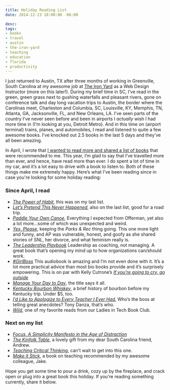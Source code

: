 ```yaml
---
title: Holiday Reading List
date: 2014-12-23 18:00:00 -06:00

desc: 
tags:
- books
- travel
- austin
- the-iron-yard
- teaching
- education
- florida
- productivity
---
```


I just returned to Austin, TX after three months of working in Greenville, South Carolina at my awesome job at [The Iron Yard](http://www.theironyard.com) as a Web Design Instructor (more on this later!). During my brief time in SC, I’ve read in the green, green grass next to gushing waterfalls and pleasant rivers, gone on conference talk and day long vacation trips to Austin, the border where the Carolinas meet, Charleston and Columbia, SC, Louisville, KY, Memphis, TN, Atlanta, GA,  Jacksonville, FL, and New Orleans, LA. I’ve seen parts of the country I’ve never seen before and been in airports I *actually* wish I had more time in (I’m looking at you, Detroit Metro). And in this time on (airport terminal) trains, planes, and automobiles, I read and listened to quite a few awesome books. I’ve knocked out 2.5 books in the last 5 days and they’ve all been amazing.

In April, I wrote that [I wanted to read more and shared a list of books](http://samkapila.com/journal/read-more) that were recommended to me. This year, I’m glad to say that I’ve travelled more than ever, and hence, have read more than ever. I do spent a lot of time in my car, and it’s a lot easy to drive with a book to listen to. Both of these things make me extremely happy. Here’s what I’ve been reading since in case you're looking for some holiday reading:

### Since April, I read
* [_The Power of Habit_](http://www.amazon.com/The-Power-Habit-What-Business/dp/B007EJSMC8/ref=tmm_aud_title_0?ie=UTF8&qid=1397665407&sr=8-1), this was on my last list.
* [_Let’s Pretend This Never Happened_](http://www.amazon.com/Pretend-Never-Happened-Mostly-Memoir/dp/B007UWP66O/ref=sr_1_1_title_2_audd?ie=UTF8&qid=1397665846&sr=8-1&keywords=let%27s+pretend+this+never+happened), also on the last list, good for a road trip. 
* [_Paddle Your Own Canoe_](http://www.amazon.com/Paddle-Your-Own-Canoe-Fundamentals/dp/B00FFHINZM), Everything I expected from Offerman, yet also a lot more...some of which was unexpected and weird.
* [_Yes, Please_](http://www.amazon.com/Yes-Please/dp/B00MP22QRQ/ref=sr_1_1_twi_4?s=books&ie=UTF8&qid=1419432664&sr=1-1&keywords=yes+please), keeping the _Parks & Rec_ thing going. This one more light and funny, and AP was vulnerable, honest, and goofy as she shared stories of _SNL_, her divorce, and what feminism really is.
* [_The Leadership Playbook_](http://www.amazon.com/The-Leadership-Playbook/dp/B00LOOURLI/ref=sr_1_1?s=books&ie=UTF8&qid=1419432769&sr=1-1&keywords=the+leadership+playbook) Leadership as coaching, not managing. A great book that’s opening my mind up to how organizations can/should work.
* [_#GirlBoss_](http://www.amazon.com/s/ref=sr_nr_p_n_feature_browse-b_mrr_0?fst=as%3Aoff&rh=n%3A283155%2Ck%3Aboss+girl%2Cp_n_feature_browse-bin%3A1240885011&keywords=boss+girl&ie=UTF8&qid=1419432987&rnid=618072011) This audiobook is amazing and I’m not even done with it. It’s a lot more practical advice than most bio books provide and it’s surprisely empowering.  This is on par with Kelly Cutrone’s [_If you're going to cry, go outside_](http://www.amazon.com/If-You-Have-Cry-Outside-ebook/dp/B0034EJL54/ref=sr_1_3?s=books&ie=UTF8&qid=1419433036&sr=1-3&keywords=kelly+cutrone)
* [_Manage Your Day to Day_](http://www.amazon.com/Manage-Your-Day---Day-Creative-ebook/dp/B00B77UE4W/ref=sr_1_1?s=books&ie=UTF8&qid=1419433310&sr=1-1&keywords=manage+your+day+to+day), the title says it all.
* [_Kentucky Bourbon Whiskey_](http://www.amazon.com/Kentucky-Bourbon-Whiskey-American-Heritage/dp/B00DMF7O90/ref=tmm_aud_title_0?ie=UTF8&qid=1419433367&sr=1-1), a brief history of bourbon before my Kentucky trip. Under $5, too.
* [_I’d Like to Apologize to Every Teacher I Ever Had_](http://www.amazon.com/Like-Apologize-Every-Teacher-Ever/dp/B0098TUPSQ/ref=tmm_aud_title_0?ie=UTF8&qid=1419433465&sr=1-1), Who’s the boss at telling great anecdotes? Tony Danza, that’s who.
* [_Wild_](http://www.amazon.com/Wild-Found-Pacific-Crest-Oprahs/dp/B007MIWUG0/ref=tmm_aud_swatch_0?_encoding=UTF8&sr=&qid=), one of my favorite reads from our Ladies in Tech Book Club.

 
### Next on my list
* [_Focus, A Simplicity Manifesto in the Age of Distraction_](http://www.amazon.com/Focus-Simplicity-Manifesto-Age-Distraction/dp/B005UJSL2A/ref=tmm_aud_title_0?ie=UTF8&qid=1419433574&sr=1-1)
* [_The Kinfolk Table_](http://www.amazon.com/Kinfolk-Table-Nathan-Williams/dp/1579655327/ref=sr_1_1?s=books&ie=UTF8&qid=1419433694&sr=1-1&keywords=kinfolk+table), a lovely gift from my dear South Carolina friend, Andrew.
* [_Teaching Critical Thinking_](http://www.amazon.com/Teaching-Critical-Thinking-Practical-Wisdom/dp/0415968208/ref=lh_ni_t?ie=UTF8&psc=1&smid=ATVPDKIKX0DER), can't wait to get into this one.
* [_Make it Stick_](http://www.amazon.com/Make-Stick-Science-Successful-Learning/dp/B00M1Z2THY/ref=sr_1_1_twi_3?ie=UTF8&qid=1419434035&sr=8-1&keywords=make+it+stick), a book on teaching recommended by my awesome colleague, Jake. 


Hope you get some time to pour a drink, cozy up by the fireplace, and crack open or plug into a great book this holiday. If you're reading something currently, share it below.




